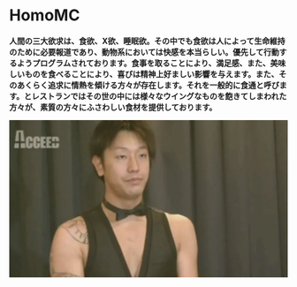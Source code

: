 # HomoMC

**人間の三大欲求は、食欲、X欲、睡眠欲。その中でも食欲は人によって生命維持のために必要報道であり、動物系においては快感を本当らしい。優先して行動するようプログラムされております。食事を取ることにより、満足感、また、美味しいものを食べることにより、喜びは精神上好ましい影響を与えます。また、そのあくらく追求に情熱を傾ける方々が存在します。それを一般的に食通と呼びます。とレストランではその世の中には様々なウイングなものを飽きてしまわれた方々が、素質の方々にふさわしい食材を提供しております。**

![](./data/bg.jpeg)